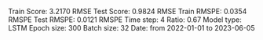 Train Score: 3.2170 RMSE
Test Score: 0.9824 RMSE
Train RMSPE: 0.0354 RMSPE
Test RMSPE: 0.0121 RMSPE
Time step: 4
Ratio: 0.67
Model type: LSTM
Epoch size: 300
Batch size: 32
Date: from 2022-01-01 to 2023-06-05